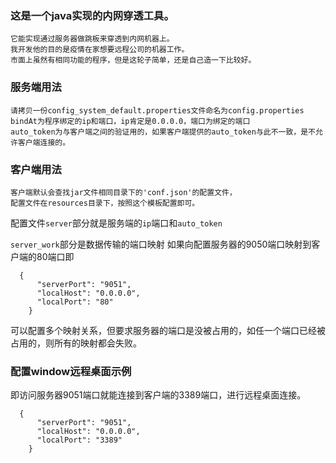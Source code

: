 ### 这是一个java实现的内网穿透工具。
    它能实现通过服务器做跳板来穿透到内网机器上。
    我开发他的目的是疫情在家想要远程公司的机器工作。
    市面上虽然有相同功能的程序，但是这轮子简单，还是自己造一下比较好。
    
### 服务端用法
    请拷贝一份config_system_default.properties文件命名为config.properties
    bindAt为程序绑定的ip和端口，ip肯定是0.0.0.0，端口为绑定的端口
    auto_token为与客户端之间的验证用的，如果客户端提供的auto_token与此不一致，是不允许客户端连接的。
    
### 客户端用法
    客户端默认会查找jar文件相同目录下的'conf.json'的配置文件，
    配置文件在resources目录下，按照这个模板配置即可。

配置文件`server`部分就是服务端的`ip`端口和`auto_token`

`server_work`部分是数据传输的端口映射
如果向配置服务器的9050端口映射到客户端的80端口即
```
  {
      "serverPort": "9051",
      "localHost": "0.0.0.0",
      "localPort": "80"
    }

```
可以配置多个映射关系，但要求服务器的端口是没被占用的，如任一个端口已经被占用的，则所有的映射都会失败。


### 配置window远程桌面示例
即访问服务器9051端口就能连接到客户端的3389端口，进行远程桌面连接。
```
  {
      "serverPort": "9051",
      "localHost": "0.0.0.0",
      "localPort": "3389"
    }

```
     